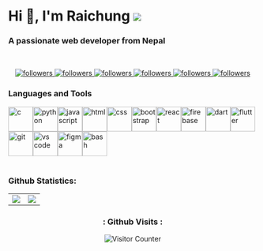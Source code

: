<h1>Hi 👋, I'm Raichung <span><img src="https://my-blog-6969.herokuapp.com/weathericon" /></span></h1>

<h3>A passionate web developer from Nepal</h3>

<br>

<p align="center">
    <a href="https://twitter.com/Raichung_17">
        <img alt="followers" title="Follow me on Twitter" src="https://custom-icon-badges.herokuapp.com/twitter/follow/Raichung_17?color=236ad3&labelColor=1155ba&label=Twitter&logo=twitter&logoColor=white&style=for-the-badge"/>
    </a>
    <a href="https://github.com/raichung">
        <img alt="followers" title="Follow me on Github" src="https://custom-icon-badges.herokuapp.com/github/followers/raichung?color=363636&labelColor=1D1E1F&style=for-the-badge&logo=github&label=Github&logoColor=white"/>
    </a>
    <a href="https://linkedin.com/in/raichung">
        <img alt="followers" title="Connect with me on Linkedin" src="https://img.shields.io/badge/Linkedin-blue?logo=linkedin&style=for-the-badge"/>
    </a>
    <a href="https://stackoverflow.com/users/17115537/raichung-magar">
        <img alt="followers" title="Stack Overflow" src="https://img.shields.io/badge/-Stack%20Overflow-FE7A16?logo=stackoverflow&style=for-the-badge&logoColor=white"/>
    </a>
    <a href="https://reddit.com/u/Raichung">
        <img alt="followers" title="Thats my Reddit" src="https://img.shields.io/reddit/user-karma/combined/Raichung?style=for-the-badge"/>
    </a>
    <a href="https://goo.gl/maps/cjJZSJ2zEgt7SJ2G7">
        <img alt="followers" title="Where I Live" src="https://custom-icon-badges.herokuapp.com/badge/Kathmandu-Nepal-purple?style=for-the-badge&logo=location&logoColor=white"/>
    </a>
</p>

<h3>Languages and Tools</h3>
<div style="display: flex; flex-wrap: wrap;">
    <img src="https://img.icons8.com/color/48/000000/c-programming.png" title="C" alt="c" width="50" height="50" />
    <img src="https://img.icons8.com/color/128/000000/python.png" alt="python" title="Python" width="50" height="50" />
    <img src="https://img.icons8.com/color/128/000000/javascript.png" alt="javascript" title="Javascript" width="50" height="50" />
    <img src="https://img.icons8.com/color/48/000000/html-5--v1.png" alt="html" title="Html" width="50" height="50"/>
    <img src="https://img.icons8.com/color/48/000000/css3.png" alt="css" title="CSS" width="50" height="50" />
    <img src="https://img.icons8.com/color/128/000000/bootstrap.png" alt="bootstrap" title="Bootstrap" width="50" height="50" />
    <img src="https://img.icons8.com/color/128/000000/react-native.png" alt="react" title="React Js" width="50" height="50" />
    <img src="https://img.icons8.com/color/48/000000/firebase.png" alt="firebase" title="Firebase" width="50" height="50" />
    <img src="https://img.icons8.com/color/128/000000/dart.png" alt="dart" title="Dart" width="50" height="50" />
    <img src="https://img.icons8.com/color/48/000000/flutter.png" alt="flutter" title="Flutter" width="50" height="50" />
    <img src="https://img.icons8.com/color/128/000000/git.png" alt="git" title="Git" width="50" height="50" />
    <img src="https://img.icons8.com/color/48/000000/visual-studio-code-2019.png" alt="vs code" title="VS Code"  width="50" height="50"/>
    <img src="https://img.icons8.com/color/48/000000/figma--v1.png" alt="figma" title="Figma" width="50" height="50" />
    <img src="https://img.icons8.com/color/48/000000/console.png" alt="bash" title="Bash" width="50" height="50" />

</div>

<br>
<h3>Github Statistics:</h3>
<!-- <div style="display: flex; flex-wrap: wrap; width:100%">
<div style="padding: 0rem; width:50%;text-align:center;">      
<img src="https://github-readme-stats.vercel.app/api?username=raichung&show_icons=true&count_private=true&theme=vue" />
</div>
<div style="padding: 0rem; width:50%;">

<img src="https://github-readme-stats.vercel.app/api/top-langs/?username=raichung&layout=compact&theme=vue" width="100%" height="82%"/>
</div>
</div> -->

<table>
  <tr>
    <td>
      <img src="https://github-readme-stats.vercel.app/api?username=raichung&show_icons=true&count_private=true&theme=vue" />
    </td>
    <td>
      <img src="https://github-readme-stats.vercel.app/api/top-langs/?username=raichung&layout=compact&theme=vue"/>
    </td>
  </tr>
</table>

<div align="center">
<h3> : Github Visits : </h3>
<img src="https://count.getloli.com/get/@:raichung?theme=rule34" alt="Visitor Counter" />
</div>
